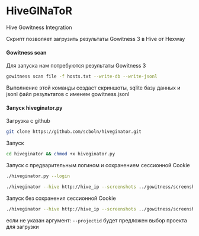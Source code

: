 # HiveGINaToR
Hive Gowitness Integration

Скрипт позволяет загрузить результаты Gowitness 3 в Hive от Hexway

#### Gowitness scan
Для запуска нам потребуются результаты Gowitness 3 
```bash
gowitness scan file -f hosts.txt --write-db --write-jsonl
```
Выполнение этой команды создаст скриншоты, sqlite базу данных и jsonl файл результатов с именем gowitness.jsonl

#### Запуск hiveginator.py

Загрузка с github
```bash
git clone https://github.com/scboln/hiveginator.git
```

Запуск

```bash
cd hiveginator && chmod +x hiveginator.py
```
Запуск с предварительным логином и сохранением сессионной Cookie
```bash
./hiveginator.py --login
```
```bash
./hiveginator --hive http://hive_ip --screenshots ../gowitness/screenshots --jsonl ../gowitness/gowitness.jsonl
```
Запуск без сохранения сессионной Cookie
```bash
./hiveginator --hive http://hive_ip --screenshots ../gowitness/screenshots --jsonl ../gowitness/gowitness.jsonl --login
```

если не указан аргумент:
```--projectid``` будет предложен выбор проекта для загрузки
